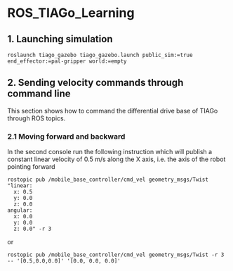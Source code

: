 # ROS_TIAGo_Learning

## 1. Launching simulation

`roslaunch tiago_gazebo tiago_gazebo.launch public_sim:=true end_effector:=pal-gripper world:=empty`

## 2. Sending velocity commands through command line

This section shows how to command the differential drive base of TIAGo through ROS topics.

### 2.1 Moving forward and backward

In the second console run the following instruction which will publish a constant linear velocity of 0.5 m/s along the X axis, i.e. the axis of the robot pointing forward

```
rostopic pub /mobile_base_controller/cmd_vel geometry_msgs/Twist "linear:
  x: 0.5
  y: 0.0
  z: 0.0
angular:
  x: 0.0
  y: 0.0
  z: 0.0" -r 3
```
or 
```
rostopic pub /mobile_base_controller/cmd_vel geometry_msgs/Twist -r 3 -- '[0.5,0.0,0.0]' '[0.0, 0.0, 0.0]'
```